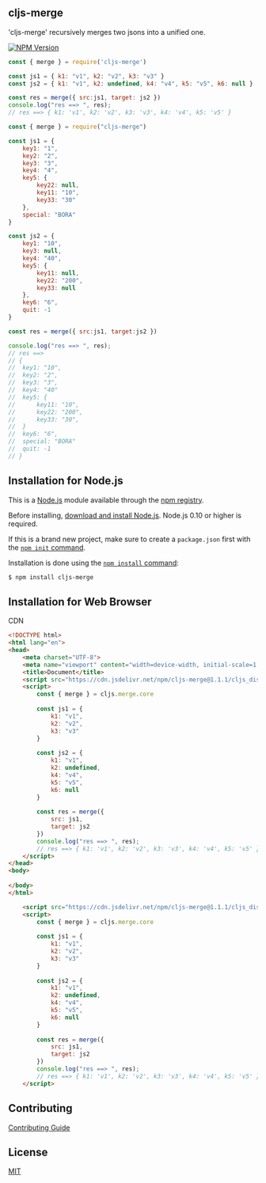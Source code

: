 ## cljs-merge
'cljs-merge' recursively merges two jsons into a unified one.

[![NPM Version][npm-image]][npm-url]


```javascript
const { merge } = require('cljs-merge')

const js1 = { k1: "v1", k2: "v2", k3: "v3" }
const js2 = { k1: "v1", k2: undefined, k4: "v4", k5: "v5", k6: null }

const res = merge({ src:js1, target: js2 })
console.log("res ==> ", res);
// res ==> { k1: 'v1', k2: 'v2', k3: 'v3', k4: 'v4', k5: 'v5' }
```

```javascript
const { merge } = require("cljs-merge")

const js1 = {	
	key1: "1",
	key2: "2",
	key3: "3",
	key4: "4",
	key5: {
		key22: null,
		key11: "10",
		key33: "30"
	},
	special: "BORA"
}

const js2 = {	
	key1: "10",
	key3: null,
	key4: "40",
	key5: {
		key11: null,
		key22: "200",
		key33: null
	}, 
	key6: "6", 
	quit: -1
}

const res = merge({ src:js1, target:js2 })

console.log("res ==> ", res);
// res ==> 
// {	
// 	key1: "10",
// 	key2: "2",
// 	key3: "3",
// 	key4: "40"
//  key5: {
// 		key11: "10", 
// 		key22: "200", 
// 		key33: "30", 
// 	}
// 	key6: "6", 
// 	special: "BORA"
//  quit: -1
// }
```

## Installation for Node.js

This is a [Node.js](https://nodejs.org/en/) module available through the
[npm registry](https://www.npmjs.com/).

Before installing, [download and install Node.js](https://nodejs.org/en/download/).
Node.js 0.10 or higher is required.

If this is a brand new project, make sure to create a `package.json` first with
the [`npm init` command](https://docs.npmjs.com/creating-a-package-json-file).

Installation is done using the
[`npm install` command](https://docs.npmjs.com/getting-started/installing-npm-packages-locally):

```bash
$ npm install cljs-merge
```

## Installation for Web Browser 

CDN

```html
<!DOCTYPE html>
<html lang="en">
<head>
	<meta charset="UTF-8">
	<meta name="viewport" content="width=device-width, initial-scale=1.0">
	<title>Document</title>
	<script src="https://cdn.jsdelivr.net/npm/cljs-merge@1.1.1/cljs_dist/core/web/cljs.js"></script>
	<script>
		const { merge } = cljs.merge.core
		
		const js1 = {
			k1: "v1",
			k2: "v2",
			k3: "v3"
		}
	
		const js2 = {
			k1: "v1",
			k2: undefined,
			k4: "v4",
			k5: "v5",
			k6: null
		}
	
		const res = merge({
			src: js1,
			target: js2
		})
		console.log("res ==> ", res);
		// res ==> { k1: 'v1', k2: 'v2', k3: 'v3', k4: 'v4', k5: 'v5' }
	</script>
</head>
<body>
	
</body>
</html>
```

```html
	<script src="https://cdn.jsdelivr.net/npm/cljs-merge@1.1.1/cljs_dist/core/web/cljs.js"></script>
	<script>
		const { merge } = cljs.merge.core
		
		const js1 = {
			k1: "v1",
			k2: "v2",
			k3: "v3"
		}
	
		const js2 = {
			k1: "v1",
			k2: undefined,
			k4: "v4",
			k5: "v5",
			k6: null
		}
	
		const res = merge({
			src: js1,
			target: js2
		})
		console.log("res ==> ", res);
		// res ==> { k1: 'v1', k2: 'v2', k3: 'v3', k4: 'v4', k5: 'v5' }
	</script>
```

## Contributing

[Contributing Guide](Contributing.md)

## License

[MIT](LICENSE)

[npm-image]: https://img.shields.io/npm/v/express.svg
[npm-url]: https://npmjs.org/package/express
